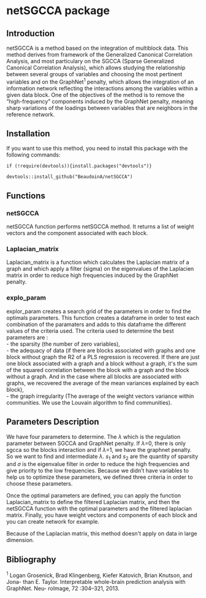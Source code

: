 # netSGCCA package


## Introduction ##

netSGCCA is a method based on the integration of multiblock data. This method derives from framework of the Generalized Canonical Correlation Analysis, and most particulary on the SGCCA (Sparse Generalized Canonical Correlation Analysis), which allows studying the relationship between several groups of variables and choosing the most pertinent variables and on the GraphNet$^1$ penalty, which allows the integration of an information network reflecting the interactions among the variables within a given data block. One of the objectives of the method is to remove the “high-frequency” components induced by the GraphNet penalty, meaning sharp variations of the loadings between variables that are neighbors in the reference network. 


## Installation ##
If you want to use this method, you need to install this package with the following commands:
```{r, eval=FALSE }
if (!require(devtools)){install.packages("devtools")}

devtools::install_github("BeaudoinA/netSGCCA")
```


## Functions ##

### netSGCCA 
netSGCCA function performs netSGCCA method. It returns a list of weight vectors and the component associated with each block.

### Laplacian_matrix
Laplacian_matrix is a function which calculates the Laplacian matrix of a graph and which apply a filter (sigma) on the eigenvalues of the Laplacien matrix in order to reduce high frequencies induced by the GraphNet penalty.

### explo_param 
explor_param creates a search grid of the parameters in order to find the optimals parameters.
This function creates a dataframe in order to test each combination of the paramaters and adds to this
dataframe the different values of the criteria used.
The criteria used to determine the best parameters are : <br/>
    - the sparsity (the number of zero variables),<br/>
    - the adequacy of data (if there are blocks associated with graphs and one block without graph the R2 of a PLS regression is recovered. If there are just one block associated with a graph and a block without a graph, it's the sum of the squared correlation between the block with a graph and the block without a graph. And in the case where all blocks are associated with graphs, we recovered the average of the mean variances explained by each block),<br/>
    - the graph irregularity (The average of the weight vectors variance within communities. We use the Louvain algorithm to find communities).



## Parameters Description ##

We have four parameters to determine. The $\lambda$ which is the regulation parameter between SGCCA and GraphNet penalty. If $\lambda$=0, there is only sgcca so the blocks interaction and if $\lambda$=1, we have the graphnet penalty. So we want to find and intermediate $\lambda$. $s_1$ and $s_2$ are the quantity of sparsity and $\sigma$ is the eigenvalue filter in order to reduce the high frequencies and give priority to the low frequencies. Because we didn’t have variables to help us to optimize these parameters, we defined three criteria in order to choose these parameters. 

Once the optimal parameters are defined, you can apply the function Laplacian_matrix to define the filtered Laplacian matrix, and then the netSGCCA function with the optimal parameters and the filtered laplacian matrix. Finally, you have weight vectors and components of each block and you can create network for example.  

Because of the Laplacian matrix, this method doesn't apply on data in large dimension.


## Bibliography
$^1$ Logan Grosenick, Brad Klingenberg, Kiefer Katovich, Brian Knutson, and Jona- than E. Taylor. Interpretable whole-brain prediction analysis with GraphNet. Neu- roImage, 72 :304–321, 2013.

